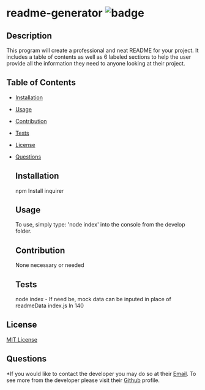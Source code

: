 # readme-generator ![badge](https://img.shields.io/badge/license-MIT-green)

## Description 
  This program will create a professional and neat README for your project. It includes a table of contents as well as 6 labeled sections to help the user provide all the information they need to anyone looking at their project.

## Table of Contents

* [Installation](#installation)
* [Usage](#usage)
* [Contribution](#contribution)
* [Tests](#tests)
* [License](#license)
* [Questions](#questions)


  ## Installation

    npm Install inquirer
  
  


  ## Usage

    To use, simply type: 'node index' into the console from the develop folder.
  
  


  ## Contribution

    None necessary or needed
  
  


  ## Tests

    node index   - If need be, mock data can be inputed in place of readmeData index.js ln 140
  
  

## License
  [MIT License](https://spdx.org/licenses/MIT.html)





## Questions

  *If you would like to contact the developer you may do so at their [Email](mailto:ryobia36@gmail.com).
  To see more from the developer please visit their [Github](https://github.com/Ryobia) profile.
